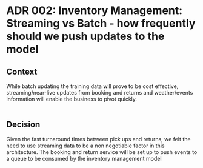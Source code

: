 # ADR 002: Inventory Management: Streaming vs Batch - how frequently should we push updates to the model
## Context
While batch updating the training data will prove to be cost effective, streaming/near-live updates from booking and returns and weather/events information will enable the business to pivot quickly.<br><br>
## Decision
Given the fast turnaround times between pick ups and returns, we felt the need to use streaming data to be a non negotiable factor in this architecture. The booking and return service will be set up to push events to a queue to be consumed by the inventory management model  
